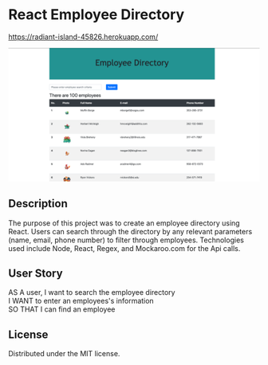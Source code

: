 # React Employee Directory

https://radiant-island-45826.herokuapp.com/

![Screenshot of employee directory](img/employeedir.png)

## Description

The purpose of this project was to create an employee directory using React. Users can search through the directory by any relevant parameters (name, email, phone number) to filter through employees. Technologies used include Node, React, Regex, and Mockaroo.com for the Api calls.

## User Story

AS A user, I want to search the employee directory\
I WANT to enter an employees's information\
SO THAT I can find an employee

## License

Distributed under the MIT license.